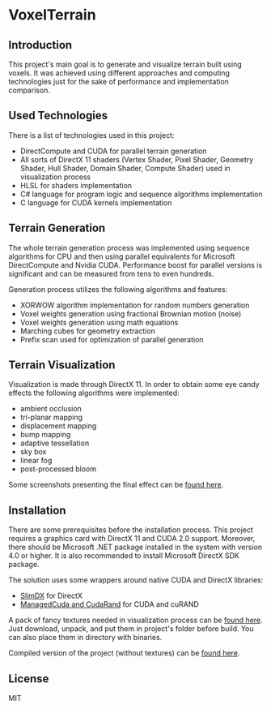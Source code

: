 # VoxelTerrain

## Introduction

This project's main goal is to generate and visualize terrain built using voxels. It was achieved using different approaches and computing technologies just for the sake of performance and implementation comparison.

## Used Technologies

There is a list of technologies used in this project:

* DirectCompute and CUDA for parallel terrain generation
* All sorts of DirectX 11 shaders (Vertex Shader, Pixel Shader, Geometry Shader, Hull Shader, Domain Shader, Compute Shader) used in visualization process
* HLSL for shaders implementation
* C# language for program logic and sequence algorithms implementation
* C language for CUDA kernels implementation

## Terrain Generation

The whole terrain generation process was implemented using sequence algorithms for CPU and then using parallel equivalents for Microsoft DirectCompute and Nvidia CUDA. Performance boost for parallel versions is significant and can be measured from tens to even hundreds.

Generation process utilizes the following algorithms and features:

* XORWOW algorithm implementation for random numbers generation
* Voxel weights generation using fractional Brownian motion (noise)
* Voxel weights generation using math equations
* Marching cubes for geometry extraction
* Prefix scan used for optimization of parallel generation

## Terrain Visualization

Visualization is made through DirectX 11. In order to obtain some eye candy effects the following algorithms were implemented:

* ambient occlusion
* tri-planar mapping
* displacement mapping
* bump mapping
* adaptive tessellation
* sky box
* linear fog
* post-processed bloom

Some screenshots presenting the final effect can be [found here](https://www.dropbox.com/sh/g1ybzkb11eumcy2/AAAbYdSYeN36YWkoxQe4qt2Qa?dl=0).

## Installation

There are some prerequisites before the installation process. This project requires a graphics card with DirectX 11 and CUDA 2.0 support. Moreover, there should be Microsoft .NET package installed in the system with version 4.0 or higher. It is also recommended to install Microsoft DirectX SDK package.

The solution uses some wrappers around native CUDA and DirectX libraries:

* [SlimDX](http://slimdx.org/) for DirectX
* [ManagedCuda and CudaRand](http://managedcuda.codeplex.com/) for CUDA and cuRAND

A pack of fancy textures needed in visualization process can be [found here](https://www.dropbox.com/s/zn8yypfrkocuyh0/VoxelTerrain%20Textures.7z?dl=0). Just download, unpack, and put them in project's folder before build. You can also place them in directory with binaries.

Compiled version of the project (without textures) can be [found here](https://www.dropbox.com/s/ja698cwdnjcz0ol/VoxelTerrain%20Binaries.7z?dl=0).

## License

MIT

